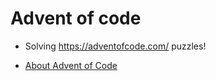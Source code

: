 # Advent of code

* Solving https://adventofcode.com/ puzzles!

* [About Advent of Code](https://adventofcode.com/2022/about)